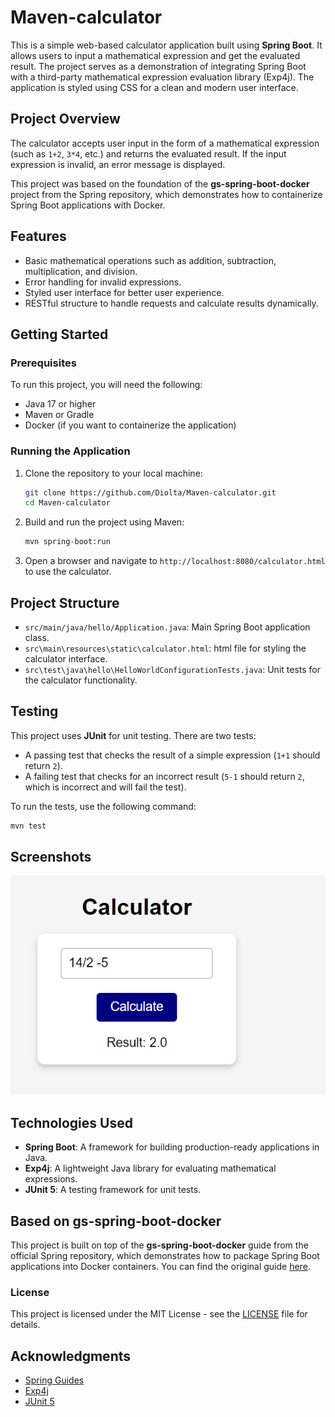 # Maven-calculator

This is a simple web-based calculator application built using **Spring Boot**. It allows users to input a mathematical expression and get the evaluated result. The project serves as a demonstration of integrating Spring Boot with a third-party mathematical expression evaluation library (Exp4j). The application is styled using CSS for a clean and modern user interface.

## Project Overview

The calculator accepts user input in the form of a mathematical expression (such as `1+2`, `3*4`, etc.) and returns the evaluated result. If the input expression is invalid, an error message is displayed.

This project was based on the foundation of the **gs-spring-boot-docker** project from the Spring repository, which demonstrates how to containerize Spring Boot applications with Docker.

## Features

- Basic mathematical operations such as addition, subtraction, multiplication, and division.
- Error handling for invalid expressions.
- Styled user interface for better user experience.
- RESTful structure to handle requests and calculate results dynamically.

## Getting Started

### Prerequisites

To run this project, you will need the following:

- Java 17 or higher
- Maven or Gradle
- Docker (if you want to containerize the application)

### Running the Application

1. Clone the repository to your local machine:

    ```bash
    git clone https://github.com/Diolta/Maven-calculator.git
    cd Maven-calculator
    ```

2. Build and run the project using Maven:

    ```bash
    mvn spring-boot:run
    ```

3. Open a browser and navigate to `http://localhost:8080/calculator.html` to use the calculator.

## Project Structure

- `src/main/java/hello/Application.java`: Main Spring Boot application class.
- `src\main\resources\static\calculator.html`: html file for styling the calculator interface.
- `src\test\java\hello\HelloWorldConfigurationTests.java`: Unit tests for the calculator functionality.

## Testing

This project uses **JUnit** for unit testing. There are two tests:

- A passing test that checks the result of a simple expression (`1+1` should return `2`).
- A failing test that checks for an incorrect result (`5-1` should return `2`, which is incorrect and will fail the test).

To run the tests, use the following command:

```bash
mvn test
```

## Screenshots

![Calculator User Interface](https://github.com/Diolta/Maven-calculator/blob/main/Maven%20Calculator/screenshots/CalculatorUi.png?raw=true)

## Technologies Used

- **Spring Boot**: A framework for building production-ready applications in Java.
- **Exp4j**: A lightweight Java library for evaluating mathematical expressions.
- **JUnit 5**: A testing framework for unit tests.

## Based on gs-spring-boot-docker

This project is built on top of the **gs-spring-boot-docker** guide from the official Spring repository, which demonstrates how to package Spring Boot applications into Docker containers. You can find the original guide [here](https://github.com/spring-guides/gs-spring-boot-docker).

### License

This project is licensed under the MIT License - see the [LICENSE](LICENSE.txt) file for details.

## Acknowledgments

- [Spring Guides](https://spring.io/guides)
- [Exp4j](http://www.objecthunter.net/exp4j/)
- [JUnit 5](https://junit.org/junit5/)
